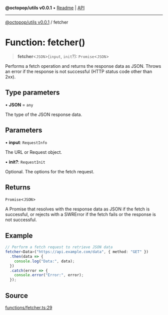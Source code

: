 **@octopop/utils v0.0.1** • [Readme](../README.md) \| [API](../globals.md)

***

[@octopop/utils v0.0.1](../README.md) / fetcher

# Function: fetcher()

> **fetcher**\<`JSON`\>(`input`, `init`?): `Promise`\<`JSON`\>

Performs a fetch operation and returns the response data as JSON.
Throws an error if the response is not successful (HTTP status code other than 2xx).

## Type parameters

• **JSON** = `any`

The type of the JSON response data.

## Parameters

• **input**: `RequestInfo`

The URL or Request object.

• **init?**: `RequestInit`

Optional. The options for the fetch request.

## Returns

`Promise`\<`JSON`\>

A Promise that resolves with the response data as JSON if the fetch is successful, or rejects with a SWRError if the fetch fails or the response is not successful.

## Example

```ts
// Perform a fetch request to retrieve JSON data
fetcher<Data>("https://api.example.com/data", { method: "GET" })
  .then(data => {
    console.log("Data:", data);
  })
  .catch(error => {
    console.error("Error:", error);
  });
```

## Source

[functions/fetcher.ts:29](https://github.com/bucharitesh/octopop/blob/d1ccec1/packages/utils/src/functions/fetcher.ts#L29)
